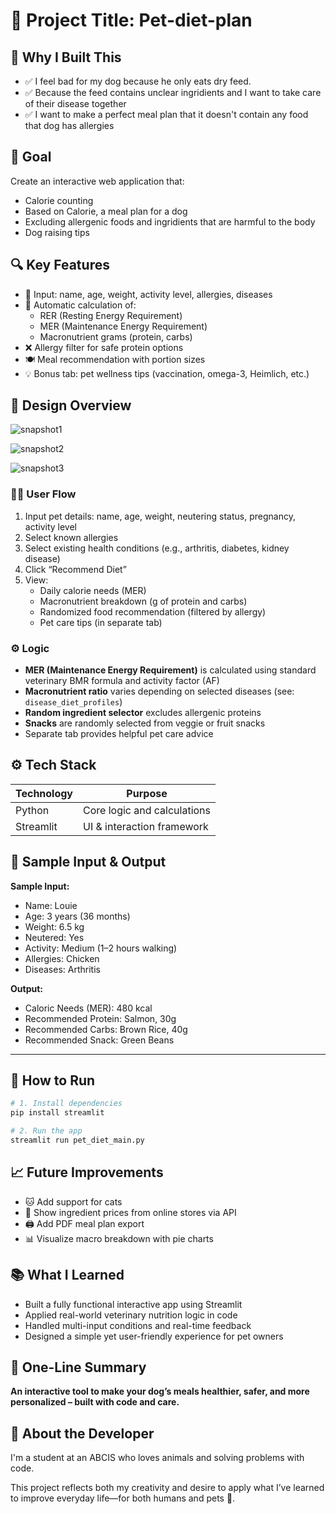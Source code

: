 # 🐶 Project Title: Pet-diet-plan

## 🧠 Why I Built This
- ✅ I feel bad for my dog because he only eats dry feed.
- ✅ Because the feed contains unclear ingridients and I want to take care of their disease together
- ✅ I want to make a perfect meal plan that it doesn't contain any food that dog has allergies

## 🎯 Goal 
Create an interactive web application that: 
- Calorie counting
- Based on Calorie, a meal plan for a dog
- Excluding allergenic foods and ingridients that are harmful to the body
- Dog raising tips

## 🔍 Key Features

- 📝 Input: name, age, weight, activity level, allergies, diseases
- 🔢 Automatic calculation of:
  - RER (Resting Energy Requirement)
  - MER (Maintenance Energy Requirement)
  - Macronutrient grams (protein, carbs)
- ❌ Allergy filter for safe protein options
- 🍽 Meal recommendation with portion sizes
- 💡 Bonus tab: pet wellness tips (vaccination, omega-3, Heimlich, etc.)

## 🧩 Design Overview
![snapshot1](./project_snapshot1.png)

![snapshot2](./project_snapshot2.png)

![snapshot3](./project_snapshot3.png)

### 🧑‍💻 User Flow

1. Input pet details: name, age, weight, neutering status, pregnancy, activity level
2. Select known allergies
3. Select existing health conditions (e.g., arthritis, diabetes, kidney disease)
4. Click “Recommend Diet”
5. View:
   - Daily calorie needs (MER)
   - Macronutrient breakdown (g of protein and carbs)
   - Randomized food recommendation (filtered by allergy)
   - Pet care tips (in separate tab)

### ⚙️ Logic

- **MER (Maintenance Energy Requirement)** is calculated using standard veterinary BMR formula and activity factor (AF)
- **Macronutrient ratio** varies depending on selected diseases (see: `disease_diet_profiles`)
- **Random ingredient selector** excludes allergenic proteins
- **Snacks** are randomly selected from veggie or fruit snacks
- Separate tab provides helpful pet care advice


## ⚙️ Tech Stack
| Technology | Purpose                             |
|------------|-------------------------------------|
| Python     | Core logic and calculations         |
| Streamlit  | UI & interaction framework          |


## 🧪 Sample Input & Output

**Sample Input:**
- Name: Louie
- Age: 3 years (36 months)
- Weight: 6.5 kg
- Neutered: Yes
- Activity: Medium (1–2 hours walking)
- Allergies: Chicken
- Diseases: Arthritis

**Output:**
- Caloric Needs (MER): 480 kcal
- Recommended Protein: Salmon, 30g
- Recommended Carbs: Brown Rice, 40g
- Recommended Snack: Green Beans
---
## 🚀 How to Run

```bash
# 1. Install dependencies
pip install streamlit

# 2. Run the app
streamlit run pet_diet_main.py
```

## 📈 Future Improvements

- 🐱 Add support for cats
- 🛒 Show ingredient prices from online stores via API
- 🖨 Add PDF meal plan export
- 📊 Visualize macro breakdown with pie charts



## 📚 What I Learned

- Built a fully functional interactive app using Streamlit
- Applied real-world veterinary nutrition logic in code
- Handled multi-input conditions and real-time feedback
- Designed a simple yet user-friendly experience for pet owners



## 🌱 One-Line Summary

**An interactive tool to make your dog’s meals healthier, safer, and more personalized – built with code and care.**



## 🙋 About the Developer

I'm a student at an ABCIS who loves animals and solving problems with code.

This project reflects both my creativity and desire to apply what I’ve learned to improve everyday life—for both humans and pets 🐶.